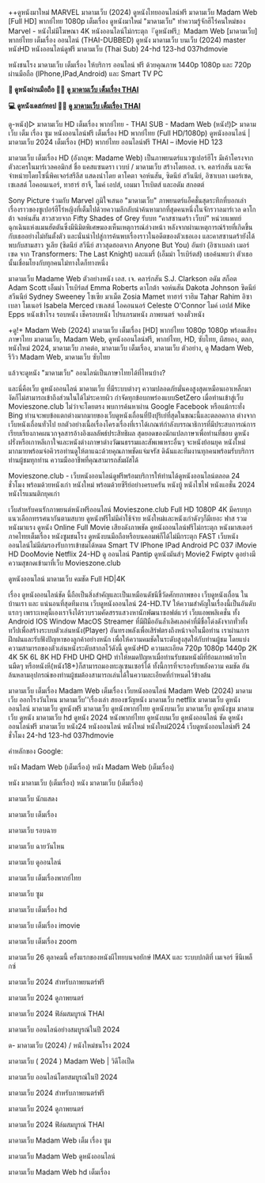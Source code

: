 ++ดูหนังมาใหม่ MARVEL มาดามเว็บ (2024) ดูหนังไทยออนไลน์ฟรี มาดามเว็บ Madam Web [Full HD] พากย์ไทย 1080p เต็มเรื่อง ดูหนังมาใหม่ "มาดามเว็บ" ทำความรู้จักฮีโร่คนใหม่ของ Marvel - หนังไม่มีโฆษณา 4K หนังออนไลน์ไม่กระตุก『ดูหนังฟรี』Madam Web [มาดามเว็บ] พากย์ไทย เต็มเรื่อง ออนไลน์ (THAI-DUBBED) ดูหนัง มาดามเว็บ บนเว็บ  (2024) master หนังHD หนังออนไลน์ดูฟรี มาดามเว็บ (Thai Sub) 24-hd 123-hd 037hdmovie

หนังชนโรง มาดามเว็บ เต็มเรื่อง ให้บริการ ออนไลน์ ฟรี ด้วยคุณภาพ 1440p 1080p และ 720p ผ่านมือถือ (IPhone,IPad,Android) และ Smart TV PC

**📱 ดูหนังผ่านมือถือ 🤜🤜 [ดู มาดามเว็บ เต็มเรื่อง THAI](https://t.co/Rv16BaJP9j)**

**💻 ดูหนังเดสก์ทอป  🤜🤜 [ดู มาดามเว็บ เต็มเรื่อง THAI](https://t.co/Rv16BaJP9j)**

ดู-หนัง)▷ มาดามเว็บ HD เต็มเรื่อง พากย์ไทย - THAI SUB - Madam Web (หนัง!)▷ มาดามเว็บ เต็ม เรื่อง ซูม หนังออนไลน์ฟรี เต็มเรื่อง HD พากย์ไทย (Full HD/1080p) ดูหนังออนไลน์ | มาดามเว็บ 2024 เต็มเรื่อง (HD) พากย์ไทย ออนไลน์ฟรี THAI – iMovie HD 123

มาดามเว็บ เต็มเรื่อง HD (อังกฤษ: Madame Web) เป็นภาพยนตร์แนวซูเปอร์ฮีโร มีเค้าโครงจากตัวละครในมาร์เวลคอมิกส์ ชื่อ แคสแซนดรา เวบบ์ / มาดามเว็บ สร้างโดยเอส. เจ. คลาร์กสัน และจัดจำหน่ายโดยโซนี่พิคเจอร์สรีลีส แสดงนำโดย ดาโคตา จอห์นสัน, ซิดนีย์ สวีนนีย์, อิซาเบลา เมอร์เซด, เซเลสต์ โอคอนเนอร์, ทาฮาร์ ฮาจี, ไมค์ เอปส์, เอมมา โรเบิตส์ และอดัม สกอตต์

Sony Picture ร่วมกับ Marvel ภูมิใจเสนอ "มาดามเว็บ" ภาพยนตร์แอ็คชั่นสุดระทึกที่บอกเล่าเรื่องราวของซูเปอร์ฮีโร่หญิงที่เต็มไปด้วยความลึกลับน่าค้นหามากที่สุดคนหนึ่งในจักรวาลมาร์เวล ดาโกต้า จอห์นสัน สาวสวยจาก Fifty Shades of Grey รับบท “คาสซานดร้า เว็บบ์” หน่วยแพทย์ฉุกเฉินแห่งแมนฮัตตันซึ่งมีนิมิตพิเศษมองเห็นเหตุการณ์ล่วงหน้า หลังจากผ่านเหตุการณ์ร้ายที่เกิดขึ้นกับเธออย่างไม่ทันตั้งตัว และนั่นนำไปสู่การค้นพบเรื่องราวในอดีตของตัวเธอเอง และคาสซานดร้ายังได้พบกับสามสาว จูเลีย (ซิดนีย์ สวีนีย์ สาวสุดฮอตจาก Anyone But You) อันย่า (อิซาเบลล่า เมอร์เซด จาก Transformers: The Last Knight) และแมรี่ (เอ็มม่า โรเบิร์ตส์) เธอค้นพบว่า ตัวเธอนั้นเชื่อมโยงกับทุกคนไม่ทางใดก็ทางหนึ่ง

มาดามเว็บ Madame Web ตัวอย่างหนัง เอส. เจ. คลาร์กสัน S.J. Clarkson อดัม สก็อต Adam Scott เอ็มม่า โรเบิร์ตส์ Emma Roberts ดาโกต้า จอห์นสัน Dakota Johnson ซิดนีย์ สวีนนีย์ Sydney Sweeney โซเซีย มาเม็ต Zosia Mamet ทาฮาร์ ราฮิม Tahar Rahim อิซาเบลา โมเนอร์ Isabela Merced เซเลสต์ โอคอนนอร์ Celeste O'Connor ไมค์ เอปส์ Mike Epps หนังเข้าโรง รอบหนัง เช็ครอบหนัง โปรแกรมหนัง ภาพยนตร์ จองตั๋วหนัง

+ดู!+ Madam Web (2024) มาดามเว็บ เต็มเรื่อง [HD] พากย์ไทย 1080p 1080p พร้อมเสียงภาษาไทย มาดามเว็บ, Madam Web, ดูหนังออนไลน์ฟรี, พากย์ไทย, HD, ซับไทย, ผีสยอง, ตลก, หนังใหม่ 2024, มาดามเว็บ ภาคต่อ, มาดามเว็บ เต็มเรื่อง, มาดามเว็บ ตัวอย่าง, ดู Madam Web, รีวิว Madam Web, มาดามเว็บ ซับไทย

แล้วจะดูหนัง "มาดามเว็บ" ออนไลน์เป็นภาษาไทยได้ที่ไหนบ้าง?

และนี่คือเว็บ ดูหนังออนไลน์ มาดามเว็บ ที่มีระบบต่างๆ ความปลอดภัยมั่นคงสูงสุดเหมือนเอาเหล็กมางัดก็ไม่สามารถเข้าถึงส่วนในได้ไม่ระคายผิว กำจัดทุกข้อบกพร่องแบบSetZero เมื่อท่านเข้าสู่เว็บ Movieszone.club ไม่ว่าจะโดยตรง พบการค้นหาผ่าน Google Facebook หรือแม้กระทั่ง Bing ท่านจะพบข้อแตกต่างมากมายของเว็บดูหนังเถื่อนที่ปังปุริเย่ที่สุดในขณะนี้และตลอดกาล ต่างจากเว็บหนังเถื่อนทั่วไป ยกตัวอย่างเนื้อเรื่องโครงเรื่องที่เราได้เกณฑ์กำลังบรรณาธิการที่มีประสบการณ์การเรียบเรียงภาคผนวกจุลสารอ้างอิงผลลัพธ์ประสิทธิผล สุดยอดของนักแปลภาษาเพื่อท่านที่ชอบ ดูหนัง ฝรั่งหรือเกาหลีเกาใจและหนังต่างภาษาต่างวัฒนธรรมและสัพเพเหระอื่นๆ จะหนังย้อนยุค หนังใหม่ มากมายพร้อมจ่อคิวรอท่านดูให้ตาแฉะด้วยคุณภาพชัดแจ่มจรัส ดิฉันและทีมงานทุกคนพร้อมรับบริการท่านผู้ชมทุกท่าน ความมืออาชีพที่คุณสามารถสัมผัสได้

Movieszone.club - เว็บหนังออนไลน์ดูฟรีพร้อมบริการให้ท่านได้ดูหนังออนไลน์ตลอด 24 ชั่วโมง พร้อมด้วยหนังเก่า หนังใหม่ พร้อมด้วยซีรีย์อย่างครบครัน หนังบู้ หนังไซไฟ หนังแอชั่น 2024 หนังโรแมนติกยุคเก่า

เว็บสำหรับคนรักภาพยนต์หนังฟรีออนไลน์  Movieszone.club Full HD 1080P 4K มีครบทุกแนวเลือกทรรศนากันตามสบาย ดูหนังฟรีไม่มีค่าใช้จ่าย หนังใหม่และหนังเก่าดังๆก็มีเยอะ ฟาส รวมหนังมาแรง ดูหนัง Online Full Movie เสียงดังภาพชัด ดูหนังออนไลน์ฟรีไม่กระตุก หนังมาสเตอร์ ภาคไทยเต็มเรื่อง หนังซูมชนโรง ดูหนังบนมือถือหรือบนคอมพ์ก็ได้ไม่มีกระตุก FAST เว็บหนังออนไลน์ไม่มีล่มรองรับการเข้าชมได้หมด Smart TV IPhone IPad Android PC 037 iMovie HD DooMovie Netflix 24-HD ดู ออนไลน์ Pantip ดูหนังมันส์ๆ Movie2 Fwiptv ดูอย่างมีความสุขกดเข้ามาที่เว็บ Movieszone.club

ดูหนังออนไลน์ มาดามเว็บ คมชัด Full HD|4K

เรื่อง ดูหนังออนไลน์ชัด นี้ถือเป็นสิ่งสำคัญและเป็นเหมือนดัชนีชี้วัดศักยภาพของ เว็บดูหนังเถื่อน ในบ้านเรา และ แน่นอนที่สุดทีมงาน เว็บดูหนังออนไลน์ 24-HD.TV ให้ความสำคัญในเรื่องนี้เป็นอันดับแรกๆ เพราะเหตุนี้เองเราจึงได้รวบรวมคัดสรรแสวงหานักพัฒนาซอฟต์แวร์ เว็บแอพพลิเคชั่น ทั้ง Android IOS Window MacOS Streamer ที่มีฝีมืออันล้ำเลิศเลอค่าที่มีชื่อโด่งดังจากทั่วทั้งทวีปเพื่อสร้างระบบตัวเล่นหนัง(Player) อันทรงพลังเพื่อเสิร์ฟตรงถึงหน้าจอในมือท่าน เราผ่านการฝึกฝนและรับฟังปัญหาของลูกค้าอย่างหนัก เพื่อให้ความคมชัดในระดับสูงสุดให้กับท่านผู้ชม โดยแบ่งความสามารถของตัวเล่นหนังระดับสากลไว้ดังนี้ ดูหนังHD ความละเอียด 720p 1080p 1440p 2K 4K 5K 6L 8K HD FHD UHD QHD ทำให้หมดปัญหาเมื่อท่านรับชมหนังผีที่ย้อมภาพด้วยโทนมืดๆ หรือหนังหี(หนัง18+)ก็สามารถมองทะลุเซนเซอร์ได้ ทั้งนี้การที่จะรองรับพลังความ คมชัด อันล้นหลามอุปกรณ์ของท่านผู้ชมต้องสามารถเล่นได้ในความละเอียดที่กำหนดไว้ข้างต้น

มาดามเว็บ เต็มเรื่อง Madam Web เต็มเรื่อง เว็บหนังออนไลน์ Madam Web (2024) มาดามเว็บ ออกโรงวันไหน มาดามเว็บ''เรื่องเล่า สยองขวัญหนัง มาดามเว็บ netflix มาดามเว็บ ดูหนังออนไลน์ มาดามเว็บ ดูหนังฟรี มาดามเว็บ ดูหนังพากย์ไทย ดูหนังบนเว็บ มาดามเว็บ ดูหนังซูม มาดามเว็บ ดูหนัง มาดามเว็บ hd ดูหนัง 2024 หนังพากย์ไทย ดูหนังบนเว็บ ดูหนังออนไลน์ ชัด ดูหนังออนไลน์ฟรี มาดามเว็บ หนัง24 หนังออนไลน์ หนังใหม่ หนังใหม่2024 เว็บดูหนังออนไลน์ฟรี 24 ชั่วโมง 24-hd 123-hd 037hdmovie 

คำหลักของ Google:

หนัง Madam Web (เต็มเรื่อง) หนัง Madam Web (เต็มเรื่อง)

หนัง มาดามเว็บ (เต็มเรื่อง) หนัง มาดามเว็บ (เต็มเรื่อง)

มาดามเว็บ นักแสดง

มาดามเว็บ เต็มเรื่อง

มาดามเว็บ รอบฉาย

มาดามเว็บ ฉายวันไหน

มาดามเว็บ ดูออนไลน์

มาดามเว็บ เต็มเรื่องพากย์ไทย

มาดามเว็บ ซูม

มาดามเว็บ เต็มเรื่อง hd

มาดามเว็บ เต็มเรื่อง imovie

มาดามเว็บ เต็มเรื่อง zoom

มาดามเว็บ 26 ตุลาคมนี้ ครั้งแรกของหนังผีไทยบนจอยักษ์ IMAX และ ระบบปกติที่ เมเจอร์ ซีนีเพล็กซ์

มาดามเว็บ 2024 สำหรับภาพยนตร์ฟรี

มาดามเว็บ 2024 ดูภาพยนตร์

มาดามเว็บ 2024 ฟิล์มสมบูรณ์ THAI

มาดามเว็บ ออนไลน์อย่างสมบูรณ์ในปี 2024

ด- มาดามเว็บ (2024) / หนังใหม่ชนโรง 2024

มาดามเว็บ ( 2024 ) Madam Web | วิดีโอเป็ด

มาดามเว็บ ออนไลน์โดยสมบูรณ์ในปี 2024

มาดามเว็บ 2024 สำหรับภาพยนตร์ฟรี

มาดามเว็บ 2024 ดูภาพยนตร์

มาดามเว็บ 2024 ฟิล์มสมบูรณ์ THAI

มาดามเว็บ Madam Web เต็ม เรื่อง ซูม

มาดามเว็บ Madam Web ดูหนังออนไลน์

มาดามเว็บ Madam Web hd เต็มเรื่อง
